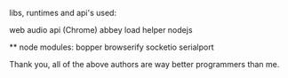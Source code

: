 libs, runtimes and api's used: 


web audio api (Chrome)
abbey load helper
nodejs

** node modules:
bopper
browserify
socketio
serialport

Thank you, all of the above authors are way better programmers than me.

